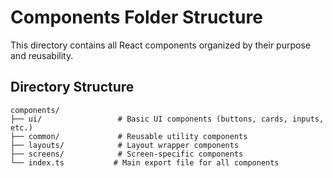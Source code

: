 # Components Folder Structure

This directory contains all React components organized by their purpose and reusability.

## Directory Structure

```
components/
├── ui/                 # Basic UI components (buttons, cards, inputs, etc.)
├── common/             # Reusable utility components
├── layouts/            # Layout wrapper components  
├── screens/            # Screen-specific components
└── index.ts           # Main export file for all components
``` 